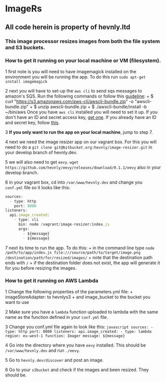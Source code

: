 # ImageRs

## All code herein is property of hevnly.ltd

### This image processor resizes images from both the file system and S3 buckets.

### How to get it running on your local machine or VM (filesystem).

1 first note is you will need to have imagemagick installed on the environment you will be running the app.
To do this run `sudo apt-get install imagemagick`

2 next you will have to set-up the `aws cli` to send sqs messages to amazon's SQS.
Run the following commands or follow this [guideline](http://docs.aws.amazon.com/cli/latest/userguide/installing.html):
    + $ curl "https://s3.amazonaws.com/aws-cli/awscli-bundle.zip" -o "awscli-bundle.zip"
    + $ unzip awscli-bundle.zip
    + $ ./awscli-bundle/install -b ~/bin/aws
Once you have `aws cli` installed you will need to set it up. If you don't have an ID and secret access key, [get one](http://docs.aws.amazon.com/cli/latest/userguide/cli-chap-getting-set-up.html).
If you already have an ID and secret key, follow [this](http://docs.aws.amazon.com/cli/latest/userguide/cli-chap-getting-started.html).

3 __If you only want to run the app on your local machine__, jump to step 7.

4 next we need the image resizer app on our vagrant box. For this you will need to do a `git clone git@bitbucket.org:hevnly/image-resizer.git` in your develop branch of hevnly.dev.

5 we will also need to get `eevy`. `wget https://github.com/hevnly/eevy/releases/download/0.1.1/eevy` also in your develop branch.

6 in your vagrant box, cd into `/var/www/hevnly.dev` and change you `conf.yml` file so it looks like this:

```javascript
sources:
  - type: http
    port: 8000
listeners:
  api.image_created:
    - type: cli
      bin: node /vagrant/image-resizer/index.js
      args:
        - ${message}
        - ${message}
```

7 next its time to run the app. To do this:
    + in the command line type `node /path/to/app/index.js file:///source/path/to/target/image.png /destination/path/for/resized/images/`
    + note that the destination path ends with `/`
    + if the destination folder does not exist, the app will generate it for you before resizing the images.

### How to get it running on AWS Lambda

1 Change the following properties of the parameters.yml file:
    + imageStoreAdapter: to hevnlys3
    + and image_bucket to the bucket you want to use
    
2 Make sure you have a `lambda` function uploaded to lambda with the same name as the function defined in your `conf.yml` file.
    
3 Change you conf.yml file again to look like this:
    ```javascript
    sources:
      - type: http
        port: 8000
    listeners:
      api.image_created:
        - type: lambda
          region: eu-west-1
          function: Imager
          message: ${message}
    ```
    
4 Go into the directory where you have `eevy` installed. This should be `/var/www/hevnly.dev` and run `./eevy`.

5 Go to `hevnly.dev/discover` and post an image.
 
6 Go to your `s3bucket` and check if the images and been resized. They should be.